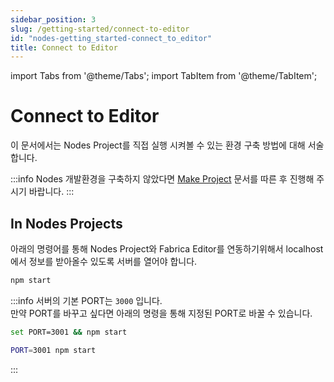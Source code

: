 ```yaml
---
sidebar_position: 3
slug: /getting-started/connect-to-editor
id: "nodes-getting_started-connect_to_editor"
title: Connect to Editor
---
```


import Tabs from '@theme/Tabs';
import TabItem from '@theme/TabItem';

# Connect to Editor

이 문서에서는 Nodes Project를 직접 실행 시켜볼 수 있는 환경 구축 방법에 대해 서술합니다.

:::info
Nodes 개발환경을 구축하지 않았다면 [Make Project](./make_project.md) 문서를 따른 후 진행해 주시기 바랍니다.
:::

## In Nodes Projects

아래의 명령어를 통해 Nodes Project와 Fabrica Editor를 연동하기위해서 localhost에서 정보를 받아올수 있도록 서버를 열어야 합니다.

```bash
npm start
```

:::info
서버의 기본 PORT는 `3000` 입니다.<br/>
만약 PORT를 바꾸고 싶다면 아래의 명령을 통해 지정된 PORT로 바꿀 수 있습니다.
<Tabs>
<TabItem value="win" label="Window">

```bash
set PORT=3001 && npm start
```

</TabItem>
<TabItem value="li" label="Linux/Mac">

```bash
PORT=3001 npm start
```

</TabItem>
</Tabs>
:::
